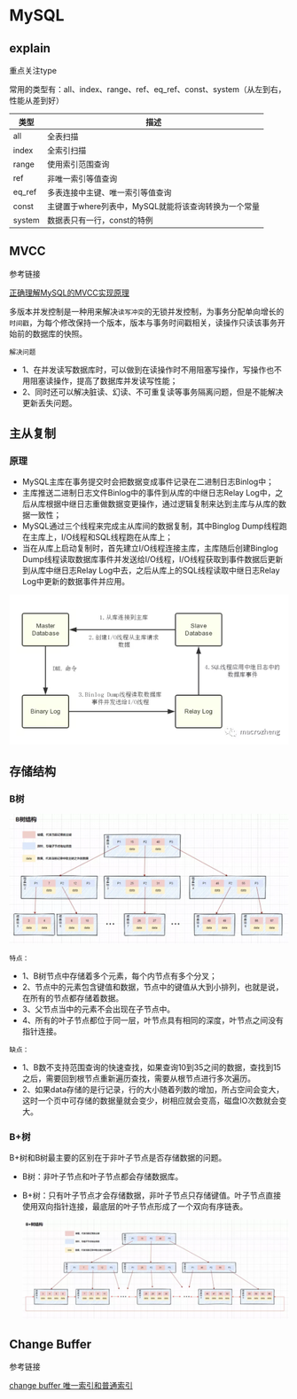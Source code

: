 # MySQL

## explain

重点关注type

常用的类型有：all、index、range、ref、eq_ref、const、system（从左到右，性能从差到好）

| 类型   | 描述                                                 |
| ------ | ---------------------------------------------------- |
| all    | 全表扫描                                             |
| index  | 全索引扫描                                           |
| range  | 使用索引范围查询                                     |
| ref    | 非唯一索引等值查询                                   |
| eq_ref | 多表连接中主键、唯一索引等值查询                     |
| const  | 主键置于where列表中，MySQL就能将该查询转换为一个常量 |
| system | 数据表只有一行，const的特例                          |

## MVCC

参考链接

[正确理解MySQL的MVCC实现原理](https://blog.csdn.net/SnailMann/article/details/94724197)

多版本并发控制是一种用来解决`读写冲突`的无锁并发控制，为事务分配单向增长的`时间戳`，为每个修改保持一个版本，版本与事务时间戳相关，读操作只读该事务开始前的数据库的快照。

`解决问题`

* 1、在并发读写数据库时，可以做到在读操作时不用阻塞写操作，写操作也不用阻塞读操作，提高了数据库并发读写性能；
* 2、同时还可以解决脏读、幻读、不可重复读等事务隔离问题，但是不能解决更新丢失问题。

## 主从复制

### 原理

* MySQL主库在事务提交时会把数据变成事件记录在二进制日志Binlog中；
* 主库推送二进制日志文件Binlog中的事件到从库的中继日志Relay Log中，之后从库根据中继日志重做数据变更操作，通过逻辑复制来达到主库与从库的数据一致性；
* MySQL通过三个线程来完成主从库间的数据复制，其中Binglog Dump线程跑在主库上，I/O线程和SQL线程跑在从库上；
* 当在从库上启动复制时，首先建立I/O线程连接主库，主库随后创建Binglog Dump线程读取数据库事件并发送给I/O线程，I/O线程获取到事件数据后更新到从库中继日志Relay Log中去，之后从库上的SQL线程读取中继日志Relay Log中更新的数据事件并应用。

![MySQL_master_slave](img\MySQL_master_slave.webp)

## 存储结构

### B树

![Btree](img\Btree.webp)

`特点：`

* 1、B树节点中存储着多个元素，每个内节点有多个分叉；
* 2、节点中的元素包含键值和数据，节点中的键值从大到小排列，也就是说，在所有的节点都存储着数据。
* 3、父节点当中的元素不会出现在子节点中。
* 4、所有的叶子节点都位于同一层，叶节点具有相同的深度，叶节点之间没有指针连接。

`缺点：`

* 1、B数不支持范围查询的快速查找，如果查询10到35之间的数据，查找到15之后，需要回到根节点重新遍历查找，需要从根节点进行多次遍历。
* 2、如果data存储的是行记录，行的大小随着列数的增加，所占空间会变大，这时一个页中可存储的数据量就会变少，树相应就会变高，磁盘IO次数就会变大。

### B+树

B+树和B树最主要的区别在于非叶子节点是否存储数据的问题。

* B树：非叶子节点和叶子节点都会存储数据库。

* B+树：只有叶子节点才会存储数据，非叶子节点只存储键值。叶子节点直接使用双向指针连接，最底层的叶子节点形成了一个双向有序链表。

  ![B+tree](img\B+tree.webp)

## Change Buffer

参考链接

[change buffer 唯一索引和普通索引](https://blog.csdn.net/qq_39787367/article/details/103823327)